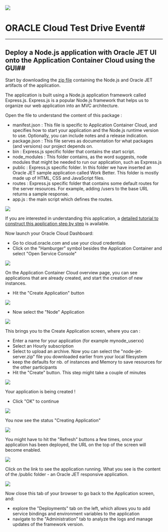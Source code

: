 ![](../common/images/customer.logo.png)
---
# ORACLE Cloud Test Drive Event#
----
## Deploy a Node.js application with Oracle JET UI onto the Application Container Cloud using the GUI##

Start by downloading the [zip file](bin/node-jet-server.zip) containing the Node.js and Oracle JET artifacts of the application. 

The application is built using a Node.js application framework called Express.js. Express.js is a popular Node.js framework that helps us to organize our web application into an MVC architecture.

Open the file to understand the content of this package : 
+ manifest.json : This file is specific to Application Container Cloud, and specifies how to start your application and the Node.js runtime version to use. Optionally, you can include notes and a release indication. 
+ package.json : This file serves as documentation for what packages (and versions) our project depends on.
+ bin : Express.js specific folder that contains the start script.
+ node_modules : This folder contains, as the word suggests, node modules that might be needed to run our application, such as Express.js
+ public : Express.js specific folder. In this folder we have inserted an Oracle JET sample application called Work Better. This folder is mostly made up of HTML, CSS and JavaScript files. 
+ routes : Express.js specific folder that contains some default routes for the server resources. For example, adding /users to the base URL returns a sample response.
+ app.js : the main script which defines the routes.

![](images/zipfolder.png)

If you are interested in understanding this application, a [detailed tutorial to construct this application step by step](extras/ACCS_NodeJS_DevCS.docx) is available.

Now launch your Oracle Cloud Dashboard:
+ Go to cloud.oracle.com and use your cloud credentials
+ Click on the "Hamburger" symbol besides the Application Container and select "Open Service Console"

![](../simple_node/images/node002.PNG)

On the Application Container Cloud overview page, you can see applications that are already created, and start the creation of new instances.  
+ Hit the "Create Application" button

![](../simple_node/images/node003.PNG)

+ Now select the "Node" Application

![](../simple_node/images/node004.PNG)

This brings you to the Create Application screen, where you can :
+ Enter a name for your application (for example mynode_userxx)
+ Select an Hourly subscription
+ Select to upload an archive.  Now you can select the "node-jet-server.zip" file you downloaded earlier from your local filesystem
+ keep the defaults for nb. of instances and Memory to save resources for the other participants
+ Hit the "Create" button. This step might take a couple of minutes

![](images/accs_upload.png)

Your application is being created !
+ Click "OK" to continue

![](../simple_node/images/image010.png)

You now see the status "Creating Application"

![](../simple_node/images/node007.PNG)

You might have to hit the "Refresh" buttons a few times, once your application has been deployed, the URL on the top of the screen will become enabled.

![](../simple_node/images/node008.PNG)

Click on the link to see the application running.  What you see is the content of the /public folder - an Oracle JET responsive application.

![](images/accs_workbetter.png)

Now close this tab of your browser to go back to the Application screen, and:
+ explore the "Deployments" tab on the left, which allows you to add service bindings and environment variables to the application
+ navigate to the "Administration" tab to analyze the logs and manage updates of the framework version.









